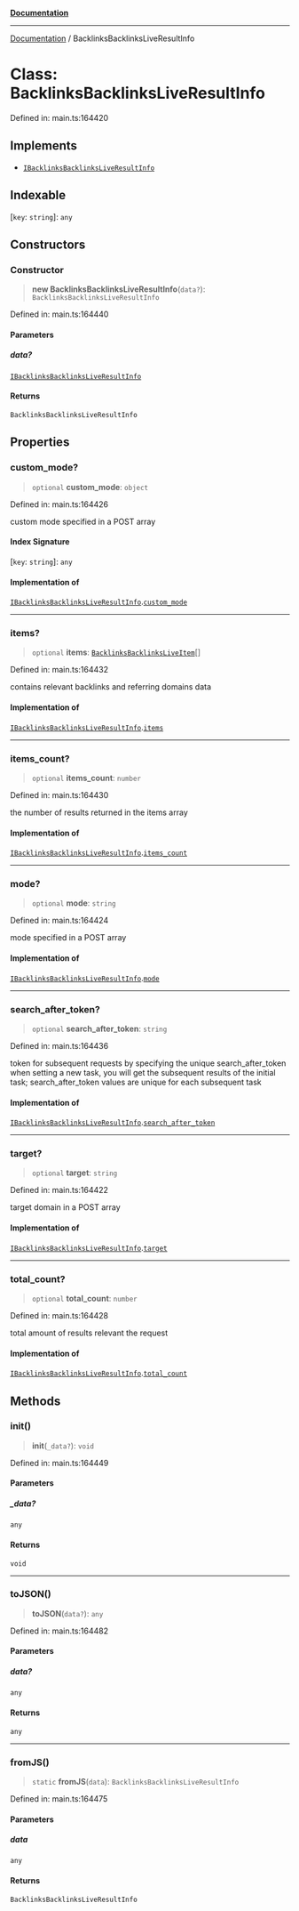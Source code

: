 [**Documentation**](../README.md)

***

[Documentation](../README.md) / BacklinksBacklinksLiveResultInfo

# Class: BacklinksBacklinksLiveResultInfo

Defined in: main.ts:164420

## Implements

- [`IBacklinksBacklinksLiveResultInfo`](../interfaces/IBacklinksBacklinksLiveResultInfo.md)

## Indexable

\[`key`: `string`\]: `any`

## Constructors

### Constructor

> **new BacklinksBacklinksLiveResultInfo**(`data?`): `BacklinksBacklinksLiveResultInfo`

Defined in: main.ts:164440

#### Parameters

##### data?

[`IBacklinksBacklinksLiveResultInfo`](../interfaces/IBacklinksBacklinksLiveResultInfo.md)

#### Returns

`BacklinksBacklinksLiveResultInfo`

## Properties

### custom\_mode?

> `optional` **custom\_mode**: `object`

Defined in: main.ts:164426

custom mode specified in a POST array

#### Index Signature

\[`key`: `string`\]: `any`

#### Implementation of

[`IBacklinksBacklinksLiveResultInfo`](../interfaces/IBacklinksBacklinksLiveResultInfo.md).[`custom_mode`](../interfaces/IBacklinksBacklinksLiveResultInfo.md#custom_mode)

***

### items?

> `optional` **items**: [`BacklinksBacklinksLiveItem`](BacklinksBacklinksLiveItem.md)[]

Defined in: main.ts:164432

contains relevant backlinks and referring domains data

#### Implementation of

[`IBacklinksBacklinksLiveResultInfo`](../interfaces/IBacklinksBacklinksLiveResultInfo.md).[`items`](../interfaces/IBacklinksBacklinksLiveResultInfo.md#items)

***

### items\_count?

> `optional` **items\_count**: `number`

Defined in: main.ts:164430

the number of results returned in the items array

#### Implementation of

[`IBacklinksBacklinksLiveResultInfo`](../interfaces/IBacklinksBacklinksLiveResultInfo.md).[`items_count`](../interfaces/IBacklinksBacklinksLiveResultInfo.md#items_count)

***

### mode?

> `optional` **mode**: `string`

Defined in: main.ts:164424

mode specified in a POST array

#### Implementation of

[`IBacklinksBacklinksLiveResultInfo`](../interfaces/IBacklinksBacklinksLiveResultInfo.md).[`mode`](../interfaces/IBacklinksBacklinksLiveResultInfo.md#mode)

***

### search\_after\_token?

> `optional` **search\_after\_token**: `string`

Defined in: main.ts:164436

token for subsequent requests
by specifying the unique search_after_token when setting a new task, you will get the subsequent results of the initial task;
search_after_token values are unique for each subsequent task

#### Implementation of

[`IBacklinksBacklinksLiveResultInfo`](../interfaces/IBacklinksBacklinksLiveResultInfo.md).[`search_after_token`](../interfaces/IBacklinksBacklinksLiveResultInfo.md#search_after_token)

***

### target?

> `optional` **target**: `string`

Defined in: main.ts:164422

target domain in a POST array

#### Implementation of

[`IBacklinksBacklinksLiveResultInfo`](../interfaces/IBacklinksBacklinksLiveResultInfo.md).[`target`](../interfaces/IBacklinksBacklinksLiveResultInfo.md#target)

***

### total\_count?

> `optional` **total\_count**: `number`

Defined in: main.ts:164428

total amount of results relevant the request

#### Implementation of

[`IBacklinksBacklinksLiveResultInfo`](../interfaces/IBacklinksBacklinksLiveResultInfo.md).[`total_count`](../interfaces/IBacklinksBacklinksLiveResultInfo.md#total_count)

## Methods

### init()

> **init**(`_data?`): `void`

Defined in: main.ts:164449

#### Parameters

##### \_data?

`any`

#### Returns

`void`

***

### toJSON()

> **toJSON**(`data?`): `any`

Defined in: main.ts:164482

#### Parameters

##### data?

`any`

#### Returns

`any`

***

### fromJS()

> `static` **fromJS**(`data`): `BacklinksBacklinksLiveResultInfo`

Defined in: main.ts:164475

#### Parameters

##### data

`any`

#### Returns

`BacklinksBacklinksLiveResultInfo`
